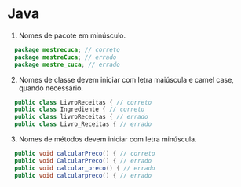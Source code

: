 # Java

1. Nomes de pacote em minúsculo. 

```java
  package mestrecuca; // correto
  package mestreCuca; // errado
  package mestre_cuca; // errado
```

2. Nomes de classe devem iniciar com letra maiúscula e camel case, quando necessário.

```java
  public class LivroReceitas { // correto
  public class Ingrediente { // correto
  public class livroReceitas { // errado
  public class Livro_Receitas { // errado
```

3. Nomes de métodos devem iniciar com letra minúscula.

```java
  public void calcularPreco() { // correto
  public void CalcularPreco() { // errado
  public void calcular_preco() { // errado
  public void calcularpreco() { // errado
```



